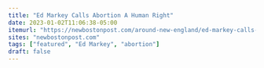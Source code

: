 ```yaml
---
title: "Ed Markey Calls Abortion A Human Right"
date: 2023-01-02T11:06:38-05:00
itemurl: "https://newbostonpost.com/around-new-england/ed-markey-calls-abortion-a-human-right-2/"
sites: "newbostonpost.com"
tags: ["featured", "Ed Markey", "abortion"]
draft: false
---
```



